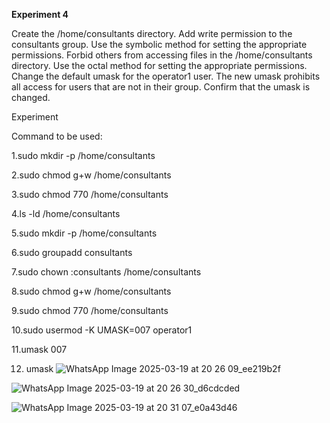 **Experiment 4**

Create the /home/consultants directory. Add write permission to the consultants group. Use the symbolic method for setting the appropriate permissions.  Forbid others from accessing files in the /home/consultants directory. Use the octal method for setting the appropriate permissions. Change the default umask for the operator1 user. The new umask prohibits all access for users that are not in their group. Confirm that the umask is changed. 

Experiment

Command to be used:

1.sudo mkdir -p /home/consultants

2.sudo chmod g+w /home/consultants

3.sudo chmod 770 /home/consultants

4.ls -ld /home/consultants

5.sudo mkdir -p /home/consultants

6.sudo groupadd consultants

7.sudo chown :consultants /home/consultants

8.sudo chmod g+w /home/consultants

9.sudo chmod 770 /home/consultants

10.sudo usermod -K UMASK=007 operator1

11.umask 007

12. umask
![WhatsApp Image 2025-03-19 at 20 26 09_ee219b2f](https://github.com/user-attachments/assets/d0ffd116-d1a3-467b-922a-df3669633f6f)


![WhatsApp Image 2025-03-19 at 20 26 30_d6cdcded](https://github.com/user-attachments/assets/db8c6017-a351-499f-8354-a70574131a9d)

![WhatsApp Image 2025-03-19 at 20 31 07_e0a43d46](https://github.com/user-attachments/assets/472a95a8-944b-45b7-89f2-6a05843c0a97)


